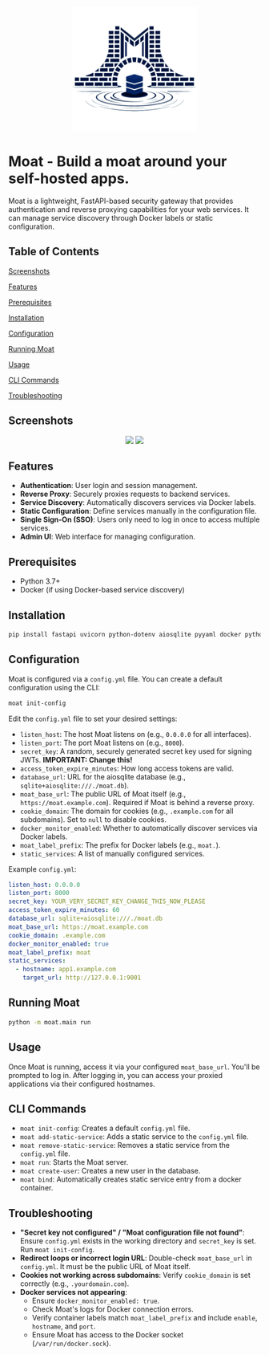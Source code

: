 <p align="center"><img src="assets\moat.png" height="250" width="250"/></p>

# Moat - Build a moat around your self-hosted apps.

Moat is a lightweight, FastAPI-based security gateway that provides authentication and reverse proxying capabilities for your web services. It can manage service discovery through Docker labels or static configuration.

## Table of Contents

[Screenshots](#screenshots)

[Features](#features)

[Prerequisites](#prerequisites)

[Installation](#installation)

[Configuration](#configuration)

[Running Moat](#running-moat)

[Usage](#usage)

[CLI Commands](#cli-commands)

[Troubleshooting](#troubleshooting)

## Screenshots
<div align="center">
<img src="https://github.com/user-attachments/assets/917da6b1-d226-40cb-9f44-4d47-a70e-2fd37699d75c/moat-login.png" width="400">
<img src="https://github.com/user-attachments/assets/917da6b1-d226-40cb-9f44-4d47-a70e-2fd37699d75c/moat-admin.png" width="400">
</div>

## Features

*   **Authentication**: User login and session management.
*   **Reverse Proxy**: Securely proxies requests to backend services.
*   **Service Discovery**: Automatically discovers services via Docker labels.
*   **Static Configuration**: Define services manually in the configuration file.
*   **Single Sign-On (SSO)**: Users only need to log in once to access multiple services.
*   **Admin UI**: Web interface for managing configuration.

## Prerequisites

*   Python 3.7+
*   Docker (if using Docker-based service discovery)

## Installation

```bash
pip install fastapi uvicorn python-dotenv aiosqlite pyyaml docker python-jose passlib aiohttp
```

## Configuration

Moat is configured via a `config.yml` file. You can create a default configuration using the CLI:

```bash
moat init-config
```

Edit the `config.yml` file to set your desired settings:

*   `listen_host`: The host Moat listens on (e.g., `0.0.0.0` for all interfaces).
*   `listen_port`: The port Moat listens on (e.g., `8000`).
*   `secret_key`: A random, securely generated secret key used for signing JWTs.  **IMPORTANT: Change this!**
*   `access_token_expire_minutes`:  How long access tokens are valid.
*   `database_url`:  URL for the aiosqlite database (e.g., `sqlite+aiosqlite:///./moat.db`).
*   `moat_base_url`: The public URL of Moat itself (e.g., `https://moat.example.com`). Required if Moat is behind a reverse proxy.
*   `cookie_domain`: The domain for cookies (e.g., `.example.com` for all subdomains).  Set to `null` to disable cookies.
*   `docker_monitor_enabled`: Whether to automatically discover services via Docker labels.
*   `moat_label_prefix`: The prefix for Docker labels (e.g., `moat.`).
*   `static_services`: A list of manually configured services.

Example `config.yml`:

```yaml
listen_host: 0.0.0.0
listen_port: 8000
secret_key: YOUR_VERY_SECRET_KEY_CHANGE_THIS_NOW_PLEASE
access_token_expire_minutes: 60
database_url: sqlite+aiosqlite:///./moat.db
moat_base_url: https://moat.example.com
cookie_domain: .example.com
docker_monitor_enabled: true
moat_label_prefix: moat
static_services:
  - hostname: app1.example.com
    target_url: http://127.0.0.1:9001
```

## Running Moat

```bash
python -m moat.main run
```

## Usage

Once Moat is running, access it via your configured `moat_base_url`. You'll be prompted to log in. After logging in, you can access your proxied applications via their configured hostnames.

## CLI Commands

*   `moat init-config`: Creates a default `config.yml` file.
*   `moat add-static-service`: Adds a static service to the `config.yml` file.
*   `moat remove-static-service`: Removes a static service from the `config.yml` file.
*   `moat run`: Starts the Moat server.
*   `moat create-user`: Creates a new user in the database.
*   `moat bind`: Automatically creates static service entry from a docker container.

## Troubleshooting

* **"Secret key not configured" / "Moat configuration file not found"**: Ensure `config.yml` exists in the working directory and `secret_key` is set. Run `moat init-config`.
* **Redirect loops or incorrect login URL**: Double-check `moat_base_url` in `config.yml`. It must be the public URL of Moat itself.
* **Cookies not working across subdomains**: Verify `cookie_domain` is set correctly (e.g., `.yourdomain.com`).
* **Docker services not appearing**:
   * Ensure `docker_monitor_enabled: true`.
   * Check Moat's logs for Docker connection errors.
   * Verify container labels match `moat_label_prefix` and include `enable`, `hostname`, and `port`.
   * Ensure Moat has access to the Docker socket (`/var/run/docker.sock`).